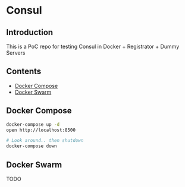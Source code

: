 # Consul

## Introduction

This is a PoC repo for testing Consul in Docker + Registrator + Dummy Servers

## Contents

- [Docker Compose](#docker-compose)
- [Docker Swarm](#docker-swarm)

## Docker Compose

```bash
docker-compose up -d
open http://localhost:8500

# Look around.. then shutdown
docker-compose down
```

## Docker Swarm

TODO
